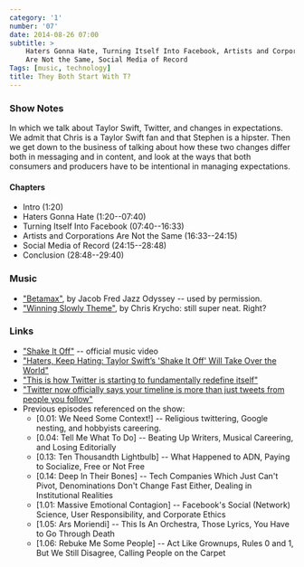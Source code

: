 ```yaml
---
category: '1'
number: '07'
date: 2014-08-26 07:00
subtitle: >
    Haters Gonna Hate, Turning Itself Into Facebook, Artists and Corporations
    Are Not the Same, Social Media of Record
Tags: [music, technology]
title: They Both Start With T?
---
```


### Show Notes

In which we talk about Taylor Swift, Twitter, and changes in expectations. We
admit that Chris is a Taylor Swift fan and that Stephen is a hipster. Then we
get down to the business of talking about how these two changes differ both in
messaging and in content, and look at the ways that both consumers and producers
have to be intentional in managing expectations.

#### Chapters

  - Intro (1:20)
  - Haters Gonna Hate (1:20--07:40)
  - Turning Itself Into Facebook (07:40--16:33)
  - Artists and Corporations Are Not the Same (16:33--24:15)
  - Social Media of Record (24:15--28:48)
  - Conclusion (28:48--29:40)

### Music

  - ["Betamax"](//soundcloud.com/the-royal-potato-family/03-betamax), by
    Jacob Fred Jazz Odyssey -- used by permission.
  - ["Winning Slowly Theme"](//soundcloud.com/chriskrycho/winning-slowly),
    by Chris Krycho: still super neat. Right?

### Links

  - ["Shake It Off"] -- official music video
  - ["Haters, Keep Hating: Taylor Swift’s 'Shake It Off' Will Take Over the
    World"][t-swift]
  - ["This is how Twitter is starting to fundamentally redefine
    itself"](//qz.com/251208/this-is-how-twitter-is-starting-to-fundamentally-redefine-itself/)
  - ["Twitter now officially says your timeline is more than just tweets from
    people you follow"][twitter]
  - Previous episodes referenced on the show:
      - [0.01: We Need Some Context!] -- Religious twittering, Google nesting,
        and hobbyists careering.
      - [0.04: Tell Me What To Do] -- Beating Up Writers, Musical Careering, and
        Losing Editorially
      - [0.13: Ten Thousandth Lightbulb] -- What Happened to ADN, Paying to
        Socialize, Free or Not Free
      - [0.14: Deep In Their Bones] -- Tech Companies Which Just Can't Pivot,
        Denominations Don't Change Fast Either, Dealing in Institutional
        Realities
      - [1.01: Massive Emotional Contagion] -- Facebook's Social (Network)
        Science, User Responsibility, and Corporate Ethics
      - [1.05: Ars Moriendi] -- This Is An Orchestra, Those Lyrics, You Have to
        Go Through Death
      - [1.06: Rebuke Me Some People] -- Act Like Grownups, Rules 0 and 1, But
        We Still Disagree, Calling People on the Carpet

["Shake It Off"]: //www.youtube.com/watch?v=nfWlot6h_JM
[t-swift]: //grantland.com/hollywood-prospectus/haters-keep-hating-taylor-swifts-shake-it-off-will-take-over-the-world/
[twitter]: //qz.com/252192/twitter-now-officially-says-your-timeline-is-more-than-just-tweets-from-people-you-follow/#/h/97294,1/

[0.01]: //www.winningslowly.org/0.01/
[0.04]: //www.winningslowly.org/0.04/
[0.13]: //www.winningslowly.org/0.13/
[0.14]: //www.winningslowly.org/0.14/
[1.01]: //www.winningslowly.org/1.01/
[1.05]: //www.winningslowly.org/1.05/
[1.06]: //www.winningslowly.org/1.06/
